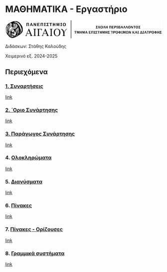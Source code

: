 # ΜΑΘΗΜΑΤΙΚΑ - Εργαστήριο

![Aegean_Logo](./images/aegean_line_logo.png)

Διδάσκων: Στάθης Καλούδης

Χειμερινό εξ. 2024-2025




## Περιεχόμενα

### [1. Συναρτήσεις](./chapter_1.md)

[link](./chapter_1.md)

### [2. ΄Οριο Συνάρτησης](./chapter_2.md)

[link](./chapter_2.md)

### [3. Παράγωγος Συνάρτησης](./chapter_3.md)

[link](./chapter_3.md)

### 4. [Ολοκληρώματα](./chapter_4.md)

[link](./chapter_4.md)

### 5. [Διανύσματα](./chapter_5.md)

[link](./chapter_5.md)

### 6. [Πίνακες](./chapter_6.md)

[link](./chapter_6.md)

### 7. [Πίνακες - Ορίζουσες](./chapter_7.md)

[link](./chapter_7.md)

### 8. [Γραμμικά συστήματα](./chapter_8.md)

[link](./chapter_8.md)


    
    
